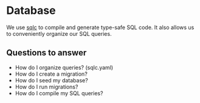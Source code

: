 # Database

We use [sqlc](https://github.com/kyleconroy/sqlc) to compile and generate type-safe SQL code. It also allows us to conveniently organize our SQL queries. 

## Questions to answer
- How do I organize queries? (sqlc.yaml)
- How do I create a migration? 
- How do I seed my database?
- How do I run migrations?
- How do I compile my SQL queries?